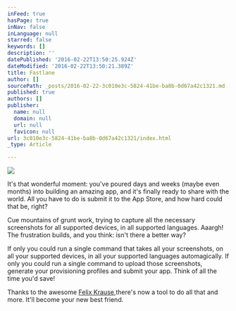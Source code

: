 ```yaml
---
inFeed: true
hasPage: true
inNav: false
inLanguage: null
starred: false
keywords: []
description: ''
datePublished: '2016-02-22T13:50:25.924Z'
dateModified: '2016-02-22T13:50:21.389Z'
title: Fastlane
author: []
sourcePath: _posts/2016-02-22-3c010e3c-5824-41be-ba8b-0d67a42c1321.md
published: true
authors: []
publisher:
  name: null
  domain: null
  url: null
  favicon: null
url: 3c010e3c-5824-41be-ba8b-0d67a42c1321/index.html
_type: Article

---
```

![](https://the-grid-user-content.s3-us-west-2.amazonaws.com/057fc6fe-5267-4fcc-a45b-b17f04a86ec8.png)

It's that wonderful moment: you've poured days and weeks (maybe even months) into building an amazing app, and it's finally ready to share with the world. All you have to do is submit it to the App Store, and how hard could that be, right?

Cue mountains of grunt work, trying to capture all the necessary screenshots for all supported devices, in all supported languages. Aaargh! The frustration builds, and you think: isn't there a better way?

If only you could run a single command that takes all your screenshots, on all your supported devices, in all your supported languages automagically. If only you could run a single command to upload those screenshots, generate your provisioning profiles and submit your app. Think of all the time you'd save!

Thanks to the awesome [Felix Krause,][0]there's now a tool to do all that and more. It'll become your new best friend.

[0]: https://krausefx.com/